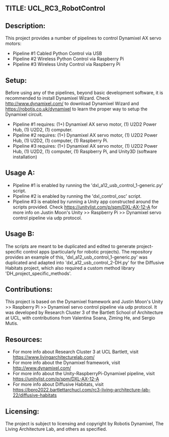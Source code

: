 ## TITLE: UCL_RC3_RobotControl

## Description:
This project provides a number of pipelines to control Dynamixel AX servo motors:
- Pipeline #1 Cabled Python Control via USB
- Pipeline #2 Wireless Python Control via Raspberry Pi
- Pipeline #3 Wireless Unity Control via Raspberry Pi

## Setup:
Before using any of the pipelines, beyond basic development software, it is recommended to install Dynamixel Wizard. Check http://www.dynamixel.com/ to download Dynamixel Wizard and https://robotis.co.uk/dynamixel to learn the proper way to setup the Dynamixel circuit.
- Pipeline #1 requires: (1+) Dynamixel AX servo motor, (1) U2D2 Power Hub, (1) U2D2, (1) computer.
- Pipeline #2 requires: (1+) Dynamixel AX servo motor, (1) U2D2 Power Hub, (1) U2D2, (1) computer, (1) Raspberry Pi.
- Pipeline #3 requires: (1+) Dynamixel AX servo motor, (1) U2D2 Power Hub, (1) U2D2, (1) computer, (1) Raspberry Pi, and Unity3D (software installation)


## Usage A:
- Pipeline #1 is enabled by running the 'dxl_a12_usb_control_1-generic.py' script.
- Pipeline #2 is enabled by running the 'dxl_control_osc' script.
- Pipeline #3 is enabled by running a Unity app constructed around the scripts provided. 
Check https://unitylist.com/p/spm/DXL-AX-12-A for more info on Justin Moon's Unity >> Raspberry Pi >> Dynamixel servo control pipeline via udp protocol.

## Usage B:
The scripts are meant to be duplicated and edited to generate project-specific control apps (particularly for robotic projects).
The repository provides an example of this, 'dxl_a12_usb_control_1-generic.py' was duplicated and adapted into 'dxl_a12_usb_control_2-DH.py' 
for the Diffusive Habitats project, which also required a custom method library 'DH_project_specific_methods'. 

## Contributions:
This project is based on the Dynamixel framework and Justin Moon's Unity >> Raspberry Pi >> Dynamixel servo control pipeline via udp protocol.
It was developed by Research Cluster 3 of the Bartlett School of Architecture at UCL, with contributions from Valentina Soana, Ziming He, and Sergio Mutis.

## Resources:
- For more info about Research Cluster 3 at UCL Bartlett, visit https://www.livingarchitecturelab.com/
- For more info about the Dynamixel framework, visit http://www.dynamixel.com/
- For more info about the Unity-RaspberryPi-Dynamixel pipeline, visit https://unitylist.com/p/spm/DXL-AX-12-A
- For more info about Diffusive Habitats, visit https://bpro2022.bartlettarchucl.com/rc3-living-architecture-lab-22/diffusive-habitats

## Licensing:
The project is subject to licensing and copyright by Robotis Dynamixel, The Living Architecture Lab, and others as specified.
